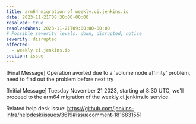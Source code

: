 ```yaml
---
title: arm64 migration of weekly.ci.jenkins.io
date: 2023-11-21T08:30:00-00:00
resolved: true
resolvedWhen: 2023-11-21T09:00:00-00:00
# Possible severity levels: down, disrupted, notice
severity: disrupted
affected:
  - weekly.ci.jenkins.io
section: issue
---
```


[Final Message]
Operation avorted due to a 'volume node affinity' problem, need to find out the problem before next try

[Initial Message]
Tuesday November 21 2023, starting at 8:30 UTC, we'll proceed to the arm64 migration of the weekly.ci.jenkins.io service.

Related help desk issue: https://github.com/jenkins-infra/helpdesk/issues/3619#issuecomment-1816831551
